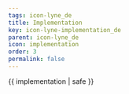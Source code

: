 ```yaml
---
tags: icon-lyne_de
title: Implementation
key: icon-lyne-implementation_de
parent: icon-lyne_de
icon: implementation
order: 3
permalink: false  
---
```

 {{ implementation | safe }}


